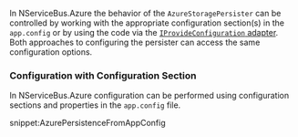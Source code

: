 In NServiceBus.Azure the behavior of the `AzureStoragePersister` can be controlled by working with the appropriate configuration section(s) in the `app.config` or by using the code via the [`IProvideConfiguration` adapter](/nservicebus/hosting/custom-configuration-providers.md). Both approaches to configuring the persister can access the same configuration options.

### Configuration with Configuration Section

In NServiceBus.Azure configuration can be performed using configuration sections and properties in the `app.config` file.

snippet:AzurePersistenceFromAppConfig